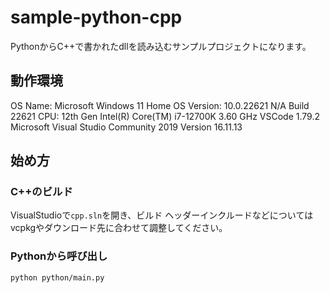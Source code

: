# sample-python-cpp

PythonからC++で書かれたdllを読み込むサンプルプロジェクトになります。

## 動作環境

OS Name: Microsoft Windows 11 Home
OS Version: 10.0.22621 N/A Build 22621
CPU: 12th Gen Intel(R) Core(TM) i7-12700K 3.60 GHz
VSCode 1.79.2
Microsoft Visual Studio Community 2019 Version 16.11.13

## 始め方

### C++のビルド

VisualStudioで`cpp.sln`を開き、ビルド
ヘッダーインクルードなどについてはvcpkgやダウンロード先に合わせて調整してください。

### Pythonから呼び出し

```sh
python python/main.py
```
